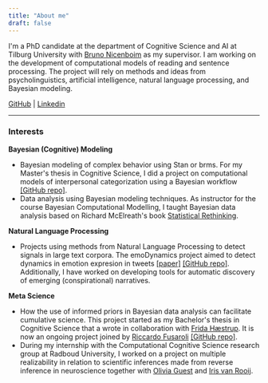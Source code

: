 ```yaml
---
title: "About me"
draft: false
---
```

I'm a PhD candidate at the department of Cognitive Science and AI at Tilburg University with [Bruno Nicenboim](https://bruno.nicenboim.me/) as my supervisor. I am working on the development of computational models of reading and sentence processing. The project will rely on methods and ideas from psycholinguistics, artificial intelligence, natural language processing, and Bayesian modeling.

[GitHub](https://github.com/saraoe) | [Linkedin](https://www.linkedin.com/in/sara-m%C3%B8ller-%C3%B8stergaard-14025a193/)

---

### Interests

**Bayesian (Cognitive) Modeling**

- Bayesian modeling of complex behavior using Stan or brms. For my Master's thesis in Cognitive Science, I did a project on computational models of interpersonal categorization using a Bayesian workflow [[GitHub repo]](https://github.com/saraoe/bayesian_categorization).
- Data analysis using Bayesian modeling techniques. As instructor for the course Bayesian Computational Modelling, I taught Bayesian data analysis based on Richard McElreath's book [Statistical Rethinking](https://github.com/rmcelreath/stat_rethinking_2022).

**Natural Language Processing**

- Projects using methods from Natural Language Processing to detect signals in large text corpora. The emoDynamics project aimed to detect dynamics in emotion expresion in tweets [[paper]](https://ceur-ws.org/Vol-3290/short_paper4765.pdf) [[GitHub repo]](https://github.com/saraoe/emoDynamics). Additionally, I have worked on developing tools for automatic discovery of emerging (conspirational) narratives.

**Meta Science**

- How the use of informed priors in Bayesian data analysis can facilitate cumulative science. This project started as my Bachelor's thesis in Cognitive Science that a wrote in collaboration with [Frida Hæstrup](https://pure.au.dk/portal/en/frihae@clin.au.dk). It is now an ongoing project joined by [Riccardo Fusaroli](https://pure.au.dk/portal/da/persons/riccardo-fusaroli(3f72f2a1-e93a-4689-872c-c11c9703c1cc).html) [[GitHub repo]](https://github.com/saraoe/posteriorpassing).
- During my internship with the Computational Cognitive Science research group at Radboud University, I worked on a project on multiple realizability in relation to scientific inferences made from reverse inference in neuroscience together with [Olivia Guest](https://oliviaguest.com/) and [Iris van Rooij](https://irisvanrooijcogsci.com/).
